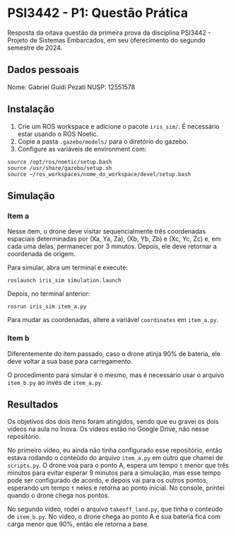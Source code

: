 # PSI3442 - P1: Questão Prática

Resposta da oitava questão da primeira prova da disciplina PSI3442 - Projeto de Sistemas Embarcados, em seu oferecimento do segundo semestre de 2024.

## Dados pessoais
Nome: Gabriel Guidi Pezati
NUSP: 12551578

## Instalação

1. Crie um ROS workspace e adicione o pacote `iris_sim/`. É necessário estar usando o ROS Noetic.
2. Copie a pasta `.gazebo/models/` para o diretório do gazebo.
3. Configure as variáveis de environment com:

```shell
source /opt/ros/noetic/setup.bash
source /usr/share/gazebo/setup.sh
source ~/ros_workspaces/nome_do_workspace/devel/setup.bash
```

## Simulação

### Item a

Nesse item, o drone deve visitar sequencialmente três coordenadas espaciais determinadas por (Xa, Ya, Za), (Xb, Yb, Zb) e (Xc, Yc, Zc) e, em cada uma delas, permanecer por 3 minutos. Depois, ele deve retornar a coordenada de origem.

Para simular, abra um terminal e execute:

```shell
roslaunch iris_sim simulation.launch 
```

Depois, no terminal anterior:

```shell
rosrun iris_sim item_a.py
```

Para mudar as coordenadas, altere a variável `coordinates` em `item_a.py`.

### Item b

Diferentemente do item passado, caso o drone atinja 90% de bateria, ele deve voltar a sua base para carregamento.

O procedimento para simular é o mesmo, mas é necessário usar o arquivo `item_b.py` ao invés de `item_a.py`.

## Resultados

Os objetivos dos dois itens foram atingidos, sendo que eu gravei os dois vídeos na aula no Inova. Os vídeos estão no Google Drive, não nesse repositório.

No primeiro vídeo, eu ainda não tinha configurado esse repositório, então estava rodando o conteúdo do arquivo `item_a.py` em outro que chamei de `scripts.py`. O drone voa para o ponto A, espera um tempo `t` menor que três minutos para evitar esperar 9 minutos para a simulação, mas esse tempo pode ser configurado de acordo, e depois vai para os outros pontos, esperando um tempo `t` neles e retorna ao ponto inicial. No console, printei quando o drone chega nos pontos.

No segundo vídeo, rodei o arquivo `takeoff_land.py`, que tinha o conteúdo de `item_b.py`. No vídeo, o drone chega ao ponto A e sua bateria fica com carga menor que 90%, então ele retorna a base. 
